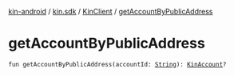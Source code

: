 [kin-android](../../index.md) / [kin.sdk](../index.md) / [KinClient](index.md) / [getAccountByPublicAddress](./get-account-by-public-address.md)

# getAccountByPublicAddress

`fun getAccountByPublicAddress(accountId: `[`String`](https://kotlinlang.org/api/latest/jvm/stdlib/kotlin/-string/index.html)`): `[`KinAccount`](../-kin-account/index.md)`?`